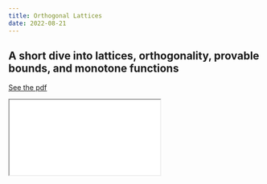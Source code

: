 ```yaml
---
title: Orthogonal Lattices
date: 2022-08-21
---
```

<script>
	
</script>
## A short dive into lattices, orthogonality, provable bounds, and monotone functions

<a href="/projects/lattice-radially-monotone/main.pdf" target="_blank">See the pdf</a>
<iframe src="/projects/lattice-radially-monotone/main.pdf" />

<style>
	iframe {
		width: 100%;
		min-height: 600px;
	}
</style>